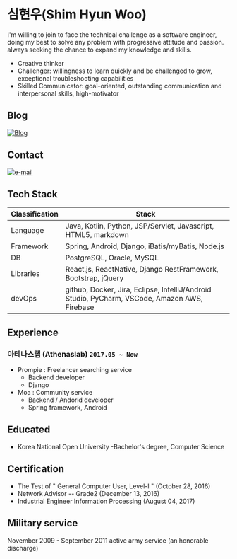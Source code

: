 # 심현우(Shim Hyun Woo)

I'm willing to join to face the technical challenge as a software engineer, doing my best to solve any problem with progressive attitude and passion. always seeking the chance to expand my knowledge and skills.

- Creative thinker
- Challenger: willingness to learn quickly and be challenged to grow, exceptional troubleshooting capabilities
- Skilled Communicator: goal-oriented, outstanding communication and interpersonal skills, high-motivator

## Blog
[![Blog](https://img.shields.io/badge/blog-active-brightgreen.svg)](https://hwshim0810.github.io/)

## Contact
[![e-mail](https://img.shields.io/badge/email-hyunwoo.shim@laziness.xyz-blue.svg)](mailto:hyunwoo.shim@laziness.xyz)

## Tech Stack
| Classification  | Stack |
| ------------- | ------------- |
| Language  | Java, Kotlin, Python, JSP/Servlet, Javascript, HTML5, markdown  |
| Framework | Spring, Android, Django, iBatis/myBatis, Node.js  |
| DB  | PostgreSQL, Oracle, MySQL  |
| Libraries | React.js, ReactNative, Django RestFramework, Bootstrap, jQuery  |
| devOps  | github, Docker, Jira, Eclipse, IntelliJ/Android Studio, PyCharm, VSCode, Amazon AWS, Firebase  |

## Experience
### 아테나스랩 (Athenaslab)  `2017.05 ~ Now`
- Prompie : Freelancer searching service
  - Backend developer
  - Django
- Moa : Community service
  - Backend / Andorid developer
  - Spring framework, Android

## Educated
- Korea National Open University
  -Bachelor's degree, Computer Science
  
## Certification
- The Test of " General Computer User, Level-I " (October 28, 2016)
- Network Advisor -- Grade2 (December 13, 2016)
- Industrial Engineer Information Processing (August 04, 2017)

## Military service
November 2009 - September 2011 active army service (an honorable discharge)
